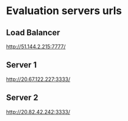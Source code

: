 
# Evaluation servers urls

## Load Balancer

http://51.144.2.215:7777/

## Server 1

http://20.67.122.227:3333/

## Server 2

http://20.82.42.242:3333/

